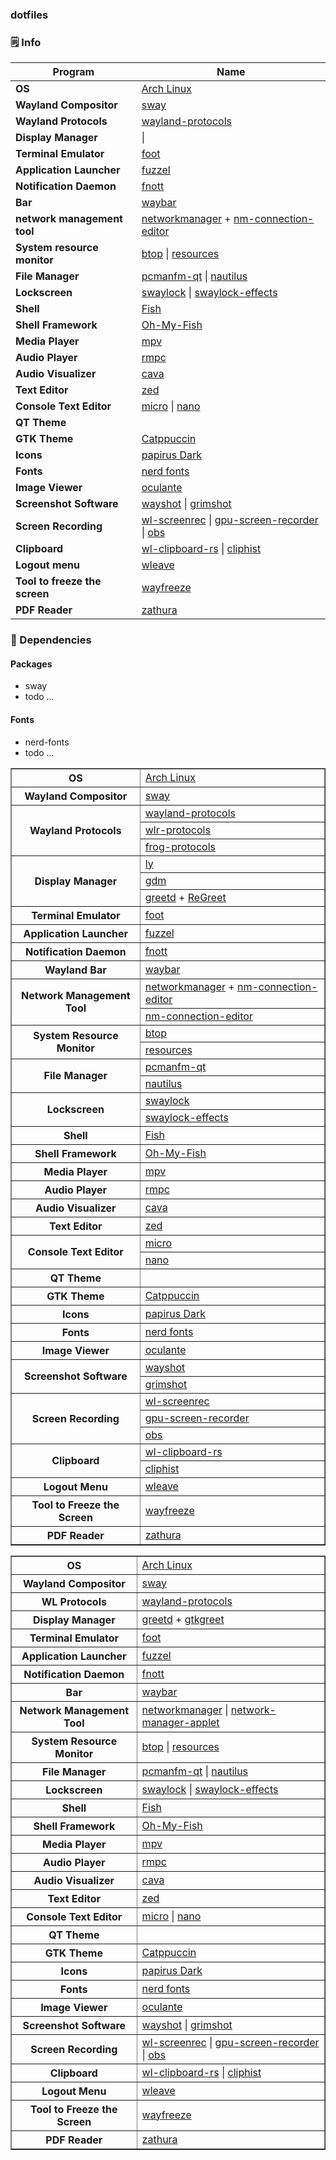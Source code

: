 ### dotfiles

### 🗒️ Info

|Program|Name|
| - | - |
|**OS**|[Arch Linux](https://archlinux.org/)|
|**Wayland Compositor**|[sway](https://github.com/swaywm/sway)|
|**Wayland Protocols**|[wayland-protocols](https://gitlab.freedesktop.org/wayland/wayland-protocols)| [wayland-protocols](https://gitlab.freedesktop.org/wayland/wayland-protocols)
|**Display Manager**|[]() \| []() | [greetd](https://git.sr.ht/~kennylevinsen/greetd) + [gtkgreet](https://git.sr.ht/~kennylevinsen/gtkgreet)|
|**Terminal Emulator**|[foot](https://codeberg.org/dnkl/foot)|
|**Application Launcher**|[fuzzel](https://codeberg.org/dnkl/fuzzel)|
|**Notification Daemon**|[fnott](https://codeberg.org/dnkl/fnott)|
|**Bar**|[waybar](https://github.com/Alexays/Waybar)|
|**network management tool**|[networkmanager](https://networkmanager.dev/) + [nm-connection-editor](https://gitlab.gnome.org/GNOME/network-manager-applet)|
|**System resource monitor**|[btop](https://github.com/aristocratos/btop) \| [resources](https://github.com/nokyan/resources)|
|**File Manager**|[pcmanfm-qt](https://github.com/lxqt/pcmanfm-qt) \| [nautilus](https://wiki.gnome.org/action/show/Apps/Files?action=show&redirect=Apps%2FNautilus)|
|**Lockscreen**|[swaylock](https://github.com/swaywm/swaylock) \| [swaylock-effects](https://github.com/mortie/swaylock-effects)|
|**Shell**|[Fish](https://github.com/fish-shell/fish-shell)|
|**Shell Framework**|[Oh-My-Fish](https://github.com/oh-my-fish/oh-my-fish)|
|**Media Player**|[mpv](https://github.com/mpv-player/mpv)|
|**Audio Player**|[rmpc](https://github.com/mierak/rmpc)
|**Audio Visualizer**|[cava](https://github.com/karlstav/cava)|
|**Text Editor**|[zed](https://github.com/neovim/neovim)|
|**Console Text Editor**|[micro](https://github.com/zyedidia/micro) \| [nano](https://cgit.git.savannah.gnu.org/cgit/nano.git)|
|**QT Theme**|[]()|
|**GTK Theme**|[Catppuccin](https://github.com/catppuccin/gtk)|
|**Icons**|[papirus Dark](https://github.com/PapirusDevelopmentTeam/papirus-icon-theme)|
|**Fonts**|[nerd fonts](https://github.com/ryanoasis/nerd-fonts)|
|**Image Viewer**|[oculante](https://github.com/woelper/oculante)|
|**Screenshot Software**| [wayshot](https://git.sr.ht/~shinyzenith/wayshot) \| [grimshot](https://github.com/swaywm/sway/blob/master/contrib/grimshot)|
|**Screen Recording**|[wl-screenrec](https://github.com/russelltg/wl-screenrec) \| [gpu-screen-recorder](https://git.dec05eba.com/gpu-screen-recorder/about/) \| [obs](https://obsproject.com)|
|**Clipboard**|[wl-clipboard-rs](https://github.com/YaLTeR/wl-clipboard-rs) \| [cliphist](https://github.com/sentriz/cliphist)|
|**Logout menu**|[wleave](https://github.com/AMNatty/wleave)|
|**Tool to freeze the screen**|[wayfreeze](https://github.com/Jappie3/wayfreeze)|
|**PDF Reader**|[zathura](https://github.com/pwmt/zathura)|
### 🔨 Dependencies
#### Packages
  - sway
  - todo ...
#### Fonts
  - nerd-fonts
  - todo ...


<table border="1">
  <tr>
    <th>OS</th>
    <td><a href="https://archlinux.org/">Arch Linux</a></td>
  </tr>

  <tr>
    <th>Wayland Compositor</th>
    <td><a href="https://github.com/swaywm/sway">sway</a></td>
  </tr>

  <tr>
    <th rowspan="3">Wayland Protocols</th>
    <td><a href="https://gitlab.freedesktop.org/wayland/wayland-protocols">wayland-protocols</a></td>
  </tr>
  <tr>
    <td><a href="https://gitlab.freedesktop.org/wlroots/wlr-protocols">wlr-protocols</a></td>
  </tr>
  <tr>
    <td><a href="https://github.com/misyltoad/frog-protocols">frog-protocols</a></td>
  </tr>

  <tr>
    <th rowspan="3">Display Manager</th>
    <td><a href="https://codeberg.org/fairyglade/ly">ly</a></td>
  </tr>
  <tr>
    <td><a href="https://gitlab.gnome.org/GNOME/gdm">gdm</a></td>
  </tr>
  <tr>
    <td><a href="https://git.sr.ht/~kennylevinsen/greetd">greetd</a> + <a href="https://github.com/rharish101/ReGreet">ReGreet</a></td>
  </tr>

  <tr>
    <th>Terminal Emulator</th>
    <td><a href="https://codeberg.org/dnkl/foot">foot</a></td>
  </tr>

  <tr>
    <th>Application Launcher</th>
    <td><a href="https://codeberg.org/dnkl/fuzzel">fuzzel</a></td>
  </tr>

  <tr>
    <th>Notification Daemon</th>
    <td><a href="https://codeberg.org/dnkl/fnott">fnott</a></td>
  </tr>

  <tr>
    <th>Wayland Bar</th>
    <td><a href="https://github.com/Alexays/Waybar">waybar</a></td>
  </tr>

  <tr>
    <th rowspan="2">Network Management Tool</th>
    <td><a href="https://networkmanager.dev/">networkmanager</a> + <a href="https://gitlab.gnome.org/GNOME/network-manager-applet">nm-connection-editor</a></td>
  </tr>
  <tr>
    <td><a href="https://gitlab.gnome.org/GNOME/network-manager-applet">nm-connection-editor</a></td>
  </tr>

  <tr>
    <th rowspan="2">System Resource Monitor</th>
    <td><a href="https://github.com/aristocratos/btop">btop</a></td>
  </tr>
  <tr>
    <td><a href="https://github.com/nokyan/resources">resources</a></td>
  </tr>

  <tr>
    <th rowspan="2">File Manager</th>
    <td><a href="https://github.com/lxqt/pcmanfm-qt">pcmanfm-qt</a></td>
  </tr>
  <tr>
    <td><a href="https://wiki.gnome.org/Apps/Files">nautilus</a></td>
  </tr>

  <tr>
    <th rowspan="2">Lockscreen</th>
    <td><a href="https://github.com/swaywm/swaylock">swaylock</a></td>
  </tr>
  <tr>
    <td><a href="https://github.com/mortie/swaylock-effects">swaylock-effects</a></td>
  </tr>

  <tr>
    <th>Shell</th>
    <td><a href="https://github.com/fish-shell/fish-shell">Fish</a></td>
  </tr>

  <tr>
    <th>Shell Framework</th>
    <td><a href="https://github.com/oh-my-fish/oh-my-fish">Oh-My-Fish</a></td>
  </tr>

  <tr>
    <th>Media Player</th>
    <td><a href="https://github.com/mpv-player/mpv">mpv</a></td>
  </tr>

  <tr>
    <th>Audio Player</th>
    <td><a href="https://github.com/mierak/rmpc">rmpc</a></td>
  </tr>

  <tr>
    <th>Audio Visualizer</th>
    <td><a href="https://github.com/karlstav/cava">cava</a></td>
  </tr>

  <tr>
    <th>Text Editor</th>
    <td><a href="https://github.com/neovim/neovim">zed</a></td>
  </tr>

  <tr>
    <th rowspan="2">Console Text Editor</th>
    <td><a href="https://github.com/zyedidia/micro">micro</a></td>
  </tr>
  <tr>
    <td><a href="https://cgit.git.savannah.gnu.org/cgit/nano.git">nano</a></td>
  </tr>

  <tr>
    <th>QT Theme</th>
    <td></td>
  </tr>

  <tr>
    <th>GTK Theme</th>
    <td><a href="https://github.com/catppuccin/gtk">Catppuccin</a></td>
  </tr>

  <tr>
    <th>Icons</th>
    <td><a href="https://github.com/PapirusDevelopmentTeam/papirus-icon-theme">papirus Dark</a></td>
  </tr>

  <tr>
    <th>Fonts</th>
    <td><a href="https://github.com/ryanoasis/nerd-fonts">nerd fonts</a></td>
  </tr>

  <tr>
    <th>Image Viewer</th>
    <td><a href="https://github.com/woelper/oculante">oculante</a></td>
  </tr>

  <tr>
    <th rowspan="2">Screenshot Software</th>
    <td><a href="https://git.sr.ht/~shinyzenith/wayshot">wayshot</a></td>
  </tr>
  <tr>
    <td><a href="https://github.com/swaywm/sway/blob/master/contrib/grimshot">grimshot</a></td>
  </tr>

  <tr>
    <th rowspan="3">Screen Recording</th>
    <td><a href="https://github.com/russelltg/wl-screenrec">wl-screenrec</a></td>
  </tr>
  <tr>
    <td><a href="https://git.dec05eba.com/gpu-screen-recorder/about/">gpu-screen-recorder</a></td>
  </tr>
  <tr>
    <td><a href="https://obsproject.com">obs</a></td>
  </tr>

  <tr>
    <th rowspan="2">Clipboard</th>
    <td><a href="https://github.com/YaLTeR/wl-clipboard-rs">wl-clipboard-rs</a></td>
  </tr>
  <tr>
    <td><a href="https://github.com/sentriz/cliphist">cliphist</a></td>
  </tr>

  <tr>
    <th>Logout Menu</th>
    <td><a href="https://github.com/AMNatty/wleave">wleave</a></td>
  </tr>

  <tr>
    <th>Tool to Freeze the Screen</th>
    <td><a href="https://github.com/Jappie3/wayfreeze">wayfreeze</a></td>
  </tr>

  <tr>
    <th>PDF Reader</th>
    <td><a href="https://github.com/pwmt/zathura">zathura</a></td>
  </tr>
</table>

<table border="1">
  <tr>
    <th>OS</th>
    <td><a href="https://archlinux.org/">Arch Linux</a></td>
  </tr>
  <tr>
    <th>Wayland Compositor</th>
    <td><a href="https://github.com/swaywm/sway">sway</a></td>
  </tr>
  <tr>
    <th>WL Protocols</th>
    <td>
      <a href="https://gitlab.freedesktop.org/wayland/wayland-protocols">wayland-protocols</a>
    </td>
  </tr>
  <tr>
    <th>Display Manager</th>
    <td>
      <a href="https://git.sr.ht/~kennylevinsen/greetd">greetd</a> + 
      <a href="https://git.sr.ht/~kennylevinsen/gtkgreet">gtkgreet</a>
    </td>
  </tr>
  <tr>
    <th>Terminal Emulator</th>
    <td><a href="https://codeberg.org/dnkl/foot">foot</a></td>
  </tr>
  <tr>
    <th>Application Launcher</th>
    <td><a href="https://codeberg.org/dnkl/fuzzel">fuzzel</a></td>
  </tr>
  <tr>
    <th>Notification Daemon</th>
    <td><a href="https://codeberg.org/dnkl/fnott">fnott</a></td>
  </tr>
  <tr>
    <th>Bar</th>
    <td><a href="https://github.com/Alexays/Waybar">waybar</a></td>
  </tr>
  <tr>
    <th>Network Management Tool</th>
    <td>
      <a href="https://networkmanager.dev/">networkmanager</a> | 
      <a href="https://gitlab.gnome.org/GNOME/network-manager-applet">network-manager-applet</a>
    </td>
  </tr>
  <tr>
    <th>System Resource Monitor</th>
    <td>
      <a href="https://github.com/aristocratos/btop">btop</a> | 
      <a href="https://github.com/nokyan/resources">resources</a>
    </td>
  </tr>
  <tr>
    <th>File Manager</th>
    <td>
      <a href="https://github.com/lxqt/pcmanfm-qt">pcmanfm-qt</a> | 
      <a href="https://wiki.gnome.org/action/show/Apps/Files?action=show&redirect=Apps%2FNautilus">nautilus</a>
    </td>
  </tr>
  <tr>
    <th>Lockscreen</th>
    <td>
      <a href="https://github.com/swaywm/swaylock">swaylock</a> | 
      <a href="https://github.com/mortie/swaylock-effects">swaylock-effects</a>
    </td>
  </tr>
  <tr>
    <th>Shell</th>
    <td><a href="https://github.com/fish-shell/fish-shell">Fish</a></td>
  </tr>
  <tr>
    <th>Shell Framework</th>
    <td><a href="https://github.com/oh-my-fish/oh-my-fish">Oh-My-Fish</a></td>
  </tr>
  <tr>
    <th>Media Player</th>
    <td><a href="https://github.com/mpv-player/mpv">mpv</a></td>
  </tr>
  <tr>
    <th>Audio Player</th>
    <td><a href="https://github.com/mierak/rmpc">rmpc</a></td>
  </tr>
  <tr>
    <th>Audio Visualizer</th>
    <td><a href="https://github.com/karlstav/cava">cava</a></td>
  </tr>
  <tr>
    <th>Text Editor</th>
    <td><a href="https://github.com/neovim/neovim">zed</a></td>
  </tr>
  <tr>
    <th>Console Text Editor</th>
    <td>
      <a href="https://github.com/zyedidia/micro">micro</a> | 
      <a href="https://cgit.git.savannah.gnu.org/cgit/nano.git">nano</a>
    </td>
  </tr>
  <tr>
    <th>QT Theme</th>
    <td></td>
  </tr>
  <tr>
    <th>GTK Theme</th>
    <td><a href="https://github.com/catppuccin/gtk">Catppuccin</a></td>
  </tr>
  <tr>
    <th>Icons</th>
    <td><a href="https://github.com/PapirusDevelopmentTeam/papirus-icon-theme">papirus Dark</a></td>
  </tr>
  <tr>
    <th>Fonts</th>
    <td><a href="https://github.com/ryanoasis/nerd-fonts">nerd fonts</a></td>
  </tr>
  <tr>
    <th>Image Viewer</th>
    <td><a href="https://github.com/woelper/oculante">oculante</a></td>
  </tr>
  <tr>
    <th>Screenshot Software</th>
    <td>
      <a href="https://git.sr.ht/~shinyzenith/wayshot">wayshot</a> | 
      <a href="https://github.com/swaywm/sway/blob/master/contrib/grimshot">grimshot</a>
    </td>
  </tr>
  <tr>
    <th>Screen Recording</th>
    <td>
      <a href="https://github.com/russelltg/wl-screenrec">wl-screenrec</a> | 
      <a href="https://git.dec05eba.com/gpu-screen-recorder/about/">gpu-screen-recorder</a> | 
      <a href="https://obsproject.com">obs</a>
    </td>
  </tr>
  <tr>
    <th>Clipboard</th>
    <td>
      <a href="https://github.com/YaLTeR/wl-clipboard-rs">wl-clipboard-rs</a> | 
      <a href="https://github.com/sentriz/cliphist">cliphist</a>
    </td>
  </tr>
  <tr>
    <th>Logout Menu</th>
    <td><a href="https://github.com/AMNatty/wleave">wleave</a></td>
  </tr>
  <tr>
    <th>Tool to Freeze the Screen</th>
    <td><a href="https://github.com/Jappie3/wayfreeze">wayfreeze</a></td>
  </tr>
  <tr>
    <th>PDF Reader</th>
    <td><a href="https://github.com/pwmt/zathura">zathura</a></td>
  </tr>
</table>
